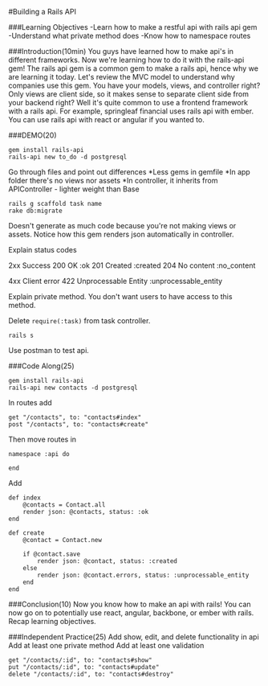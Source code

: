 #Building a Rails API

###Learning Objectives
-Learn how to make a restful api with rails api gem
-Understand what private method does
-Know how to namespace routes

###Introduction(10min)
You guys have learned how to make api's in different frameworks. Now we're learning how to do it with the rails-api gem!
The rails api gem is a common gem to make a rails api, hence why we are learning it today. 
Let's review the MVC model to understand why companies use this gem. You have your models, views, and controller right?
Only views are client side, so it makes sense to separate client side from your backend right? 
Well it's quite common to use a frontend framework with a rails api. 
For example, springleaf financial uses rails api with ember. You can use rails api with react or angular if you wanted to.

###DEMO(20)
```
gem install rails-api
rails-api new to_do -d postgresql
```

Go through files and point out differences
    *Less gems in gemfile
    *In app folder there's no views nor assets
    *In controller, it inherits from APIController - lighter weight than Base

```
rails g scaffold task name
rake db:migrate
```

Doesn't generate as much code because you're not making views or assets.
Notice how this gem renders json automatically in controller.

Explain status codes

2xx Success
200 OK  :ok
201 Created :created
204 No content :no_content

4xx Client error
422 Unprocessable Entity    :unprocessable_entity

Explain private method. You don't want users to have access to this method.

Delete ```require(:task)``` from task controller.

```
rails s
```
Use postman to test api.

###Code Along(25)
```
gem install rails-api
rails-api new contacts -d postgresql
```

In routes add
``` 
get "/contacts", to: "contacts#index" 
post "/contacts", to: "contacts#create"
```

Then move routes in
```
namespace :api do

end
```
Add
```
def index
    @contacts = Contact.all
    render json: @contacts, status: :ok
end

def create
    @contact = Contact.new

    if @contact.save
        render json: @contact, status: :created
    else
        render json: @contact.errors, status: :unprocessable_entity
    end
end

```
###Conclusion(10)
Now you know how to make an api with rails!
You can now go on to potentially use react, angular, backbone, or ember with rails.
Recap learning objectives.

###Independent Practice(25)
Add show, edit, and delete functionality in api
Add at least one private method
Add at least one validation

```
get "/contacts/:id", to: "contacts#show"
put "/contacts/:id", to: "contacts#update"
delete "/contacts/:id", to: "contacts#destroy"
```
